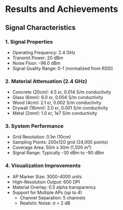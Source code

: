 # Results and Achievements

## Signal Characteristics

### 1. Signal Properties
- Operating Frequency: 2.4 GHz
- Transmit Power: 20 dBm
- Noise Floor: -96.0 dBm
- Signal Quality Range: 0-1 (normalized from RSSI)

### 2. Material Attenuation (2.4 GHz)
- Concrete (20cm): 4.5 εr, 0.014 S/m conductivity
- Glass (6mm): 6.0 εr, 0.004 S/m conductivity
- Wood (4cm): 2.1 εr, 0.002 S/m conductivity
- Drywall (16mm): 2.0 εr, 0.001 S/m conductivity
- Metal (2mm): 1.0 εr, 1e7 S/m conductivity

### 3. System Performance
- Grid Resolution: 0.1m (10cm)
- Sampling Points: 200x120 grid (24,000 points)
- Coverage Area: 50m x 30m (1,500 m²)
- Signal Range: Typically -30 dBm to -90 dBm

### 4. Visualization Improvements
- AP Marker Size: 3000-4000 units
- High-Resolution Output: 600 DPI
- Material Overlay: 0.5 alpha transparency
- Support for Multiple APs (up to 4)
  - Channel Separation: 5 channels
  - Realistic Noise: σ = 2 dB
